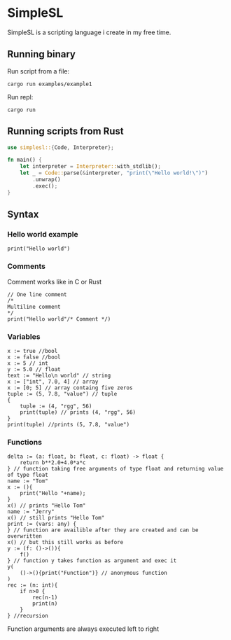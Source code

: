 # SimpleSL
SimpleSL is a scripting language i create in my free time.

## Running binary
Run script from a file:
```
cargo run examples/example1
```
Run repl:
```
cargo run
```

## Running scripts from Rust
```Rust
use simplesl::{Code, Interpreter};

fn main() {
    let interpreter = Interpreter::with_stdlib();
    let _ = Code::parse(&interpreter, "print(\"Hello world!\")")
        .unwrap()
        .exec();
}
```

## Syntax
### Hello world example
```SimpleSL
print("Hello world")
```
### Comments
Comment works like in C or Rust
```SimpleSL
// One line comment
/* 
Multiline comment
*/
print("Hello world"/* Comment */)
```
### Variables
```SimpleSL
x := true //bool
x := false //bool
x := 5 // int
y := 5.0 // float
text := "Hello\n world" // string
x := ["int", 7.0, 4] // array
x := [0; 5] // array containg five zeros
tuple := (5, 7.8, "value") // tuple
{
    tuple := (4, "rgg", 56)
    print(tuple) // prints (4, "rgg", 56)
}
print(tuple) //prints (5, 7.8, "value")
```
### Functions
```SimpleSL
delta := (a: float, b: float, c: float) -> float {
    return b**2.0+4.0*a*c
} // function taking free arguments of type float and returning value of type float
name := "Tom"
x := (){
    print("Hello "+name);
}
x() // prints "Hello Tom"
name := "Jerry"
x() // still prints "Hello Tom"
print := (vars: any) {
} // function are availible after they are created and can be overwritten
x() // but this still works as before
y := (f: ()->()){
    f()
} // function y takes function as argument and exec it
y(
    ()->(){print("Function")} // anonymous function
)
rec := (n: int){
    if n>0 {
        rec(n-1)
        print(n)
    }
} //recursion

```
Function arguments are always executed left to right
